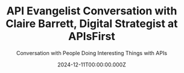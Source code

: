 ---
title: >-
  API Evangelist Conversation with Claire Barrett, Digital Strategist at
  APIsFirst
description: >-
  Claire Barrett, Digital strategist at APIsFirst came by to talk with me about
  the realities on the ground with APIs in large enterprises and the increasing
  chatter regarding the return on investment APIs. Claire's view of things is
  what API service providers should be tuning into when it comes to aligning
  product with engineering, treating APIs as a product, and making sense of the
  real world things business leadership are looking for. I'm thankful for
  Claire's perspective, but also all the work she does around APIDays, and Women
  in APIs, but also just being outspoken about the business value of being
  API-first.
date: 2024-12-11T00:00:00.000Z
guestName: Claire Barrett
guestRole: Digital Strategist
guestCompany: APIsFirst
guestIndustry: APIs
guestImage: /assets/img/people/claire-barrett-headshot.jpg
bio: >-
  Helping people and teams—usually at higher complexity organisations—get value
  from their digital and application programming interface (APIs) investments.
  Treating APIs as digital products. Finding APIs as ways to create embedded
  business models.  Innovating with APIs to align customer, digital and
  technology goals. Using APIs as turbo boosters for wider organisational change
  and transformation. Regularly invited to speak, write and facilitate thinking
  on API topics—and specifically the human factors that deliver API success in
  the wider context of organisational change.
obfuscated: false
summary: Helping FInd Value With Our API Investments
subtitle: Conversation with People Doing Interesting Things with APIs
audio_file: >-
  https://kinlane-productions2.s3.us-east-1.amazonaws.com/api-evangelist-conversations/api-evangelist-conversation-claire-barrett-apisfirst.wav
audio_length: 107754040
youtubeId: s8DhZq-VROo
sound_cloud: >-
  https://soundcloud.com/kinlane/api-evangelist-conversation-with-claire-barrett-digital-strategist-at-apisfirst
duration: '0:20:22'
publish_date: '2024-12-11 15:00:00'
url: >-
  https://conversations.apievangelist.com/sessions/2024-12-11-claire-barrett-apisfirst.html
tags:
  - Business
  - Enterprise
  - Products
  - ROI
  - Leadership
conversation:
  - question: Who are you?
    answer: >-
      Hi, Akin. I'm Claire Barrett.I'm joining from the UK. Lovely to be here
      today with you.
  - question: What is your background?
    answer: >-
      Yeah, so I, I, um, I would call myself a consultant, first and foremost. I
      run a consulting business, APIs First, based out of here in the UK. And I
      also co founded the API Collective with Mariuk and Inyoha, another co
      founder. Uh, of your, uh, your peer group in the, the API think, think
      space. Um, I am a connector. So I help, um, people who are trying to
      execute API enabled change, understand and connect with the strategies.
      are often going on in kind of wider environment, but I also help those
      strategists actually understand what's involved, um, and how they can
      connect with the people who are doing the work on the ground. And the
      third thing I do is, uh, I'm involved in community building and
      particularly I lead a women in APIs community, uh, which now has
      representation in 45 countries.
  - question: >-
      Are you hearing a lot of chatter about justifying the return on investment
      with APIs?
    answer: >-
      Yeah, so what we were hearing were a lot, a lot of consistent, um,
      questions and conversations coming back from particularly large and larger
      organizations, which tends to be the space that I've either been working
      at, consulted, been consulted to or consulted to. At, um, and you know, in
      incumbent industries and people were saying, we've actually been investing
      in and around the API space in tooling and, and capabilities and
      frameworks and management systems. We're not seeing or feeling that we're
      getting the return on the promise. of the big bold, you know,
      participation in the API economy, um, uh, revenue returns from monetized
      APIs, um, except for things that, or even efficiencies in the speeding up
      of, of, of IT enabled change, which you would expect from your kind of
      composable architecture, um, you know, view. So, so what I, um, prepared
      was, was my take on this. And, uh, probably two things that, that are kind
      of important to, to bear in mind in this, how do, how do we get value from
      this API investment? The first is to understand the difference between
      what could be directly attributed to having API enabled capabilities. And
      it's not often actually directly on the bottom line. And that's one of the
      problems is that people have promised too much of what should be the
      commercial case, the technology case, et cetera. Um, so, so there
      [00:05:00] is, there is, so, so I talk about the difference between direct
      and indirect benefits. that you can attribute to having these kinds of
      platforms enable, enabling capabilities that are typically enterprise wide
      or, um, that will support business and tech strategies. So business
      strategies to, um, terrorize, to, um, to, to, to move into new
      territories, um, to make, you know, operations more efficient, to, then
      you might have technology strategies around it. Yeah, simpler
      architectures, faster, faster flow of change. Um, you know, uh, quicker
      adoption of new things, et cetera. So, so that's the first thing is direct
      and indirect methods. And the second is Some common ingredients that you
      need to have right. I call them like five key themes that organizations
      need to get behind in order to deliver on this bigger promise [00:06:00]
      of the A. P. I. Agenda, if you like. And so I go into each of those.
  - question: Who is responsible for where we are at today?
    answer: >-
      So I don't attribute it to any one group of people or any one particular
      discipline more than the others. I think of it more as some mindset shifts
      that you need to collectively have as a, as an organization or as a, um, a
      participant in call it the API economy That that if you kind of get it at
      that level and there I suggested five things. So the first is um,
      understanding engineers as customers so for an incumbent industry that is
      used to thinking of customers as even if it's [00:08:00] another business,
      and ultimately it's a you or I. If it's not B to C, it's a B to B to B to
      B to eventually a C person somewhere. And the business models and thing,
      the commercial models for those organizations are built on, might have
      once been physical products, it can now be You know, screen data or it can
      be, you know, distributed, but it's, it's physical products rather than
      what the software tech industry thinks of as a digital product. So if for
      people trying to justify investment in these more incumbent industries,
      that if you're not, if you're suggesting that your API product Is
      something that people are going to want to buy those people are need to be
      able to engage as as engineers or people who Influence engineers coming to
      use your api that is very different than if your Customer base is the
      customer base your traditional. So when you're trying to look at the
      business case for investing it You're not necessarily comparing [00:09:00]
      like with like. Am I making sense on that one? So engineers as customers.
      Second is designing APIs as products. And, uh, this is obviously something
      that you're, you're, um, you know, very attuned to and those of us that
      are in the space understanding that, um, uh, APIs are not just a better
      way to integrate. They're not just, um, uh, you know, for, again, for
      incumbent organizations. Thank you. They don't have the right funding
      models, if they don't have the right incentives, motivated innovations for
      people to design APIs for many people to consume internally or externally.
      And they're really thinking about who that customer might be and applying
      some design thinking early, then they're not taking advantage of the API
      opportunities.
  - question: What does APIs as a product mean?
    answer: >-
      So, um, so I think of, um, so but I should actually say sorry, by the way,
      the third one of the other themes that we've got is that we think of API
      design as a team sport. So exactly what you're talking about with, you
      know, this is technologists needing to, you know, be thinking about the
      [00:11:00] opportunities of data that they can unlock from existing
      systems or new ways of being able to present and to be able to think about
      how somebody might consume those in, in, you know, in co, in co, um,
      collaboration with, uh, the, um, you know, maybe potentially more
      commercially minded or more delivery minded or more customer. tuned, uh,
      um, or partner tuned colleagues, um, who are representing call it the
      business. I mean, you could argue, everybody's been part of the business.
      If you're thinking about APIs as products become digital products that are
      part of your catalog. So, so I, I, to be honest, don't try and get too
      hung up on being too precise about the definition because one can end up
      in a sort of big title of taxonomy. It's more to me, a philosophy of
      thinking about, and certainly the organizations that we tend, that I tend
      to work with, uh, they, they don't get the value that they're hoping from
      their API. [00:12:00] Programs or their API investments when they think
      when they still think of APIs as an interface, just a different type of
      interface. So that's why we call about, you know, thinking about an API as
      being consumed by, I always use Mike Amundsen to consume, you're thinking
      of something to be consumed by a customer you've never met to be used in a
      way you could never have imagined. That is a very different headspace for
      people to be thinking about. Then I have a business requirement that comes
      from a customer that says, I need these particular features on a physical
      product or, um, you know, an existing known product. If that makes it a
      non API product.
  - question: What gets the attention of business leadership?
    answer: >-
      So firstly, there aren't one or two things. that are generic across
      industries. What, what, if you want to catch the eye, you know, and the
      attention of people, it's about where are they at, at that point in time,
      what is, what are the strategic priorities for them from a business
      perspective and potentially from, and also in, in, in, in, in balance from
      a technology of inefficiencies. So they are on a An efficiency drive and
      a, um, you know, uh, a, um, a cost productivity focus. Are they on a, um,
      uh, you know, more of a growth kind of focus? Are they looking to, um, uh,
      build tighter, different, you know, different distribution channels
      through different business partners? What, you know, what, what is there,
      what are they really trying to achieve that's the priority at the moment?
      So what we're often talking [00:15:00] about is building API capability
      that lasts beyond the next planning cycles. Um, and, but making sure that
      what you're doing and focused on for that, you know, quarter or for that,
      um, you know, uh, next short horizon is well connected to what the
      organization's priorities are at that point in time. And there's no, there
      isn't a black or white on that because What's more important is that you
      have a way of finding it and applying your next API priority to that,
      solving that problem.
  - question: Do API service providers understand what the enterprise needs?
    answer: >-
      Yeah, I mean, I think, uh, you know, there's, this is kind of the reality
      of living in, if you're working in a large organization, which, which
      partners and works with many other large organizations and large numbers
      of people, there is naturally going to be lots of different people's views
      on even things like, you know, the common terms and so on. So I, I think
      there, I don't think there is one size fits all. What I think is there's
      the right size for that point in time for that particular group and
      community. I think if you go to, so often people, you know, frameworks and
      simple structures and common terms are really, really helpful. They, as
      long as everybody is using them the same way, I have never worked on a
      project, almost any industry of, of, you know, of where [00:17:00] people
      use the same words, all constantly the same way. So, it doesn't matter
      what kind of project I'm on, I'm always, always, will start with a
      taxonomy. Because, and it'll be, well, at least for the context of what
      we're going to be doing for the next, you know, few weeks or months, let's
      all agree that this is how we're going to use it. And often people
      actually really value the fact that you've written down, and it's the most
      used terms, That you actually need to spend the most time on. So today,
      you know, it's a product or it's platform or it's um, you know stream or
      service or I mean all of them could be so widely used. It's like well at
      least for this context, let's use it this way um, so I find find that it's
      just kind of a 101 consulting thing, but uh, I don't get too tied up when
      this is this is what's right for us because you'll find every organization
      has their own nuanced um use of things you just say, okay, all right now I
      see you're using it that way. All right, let's, let's make sure that you
      realize that if you were going to other industries or if you were talking
      [00:18:00] to employing new people from a different, um, uh, who've also
      worked in this space, they might not see that term that way because they
      follow, you know, people like Kin and the API evangelist who would, who
      would tend to have a much clearer definition of how to use some of these
      terms.
slug: 2024-12-11-claire-barrett-apisfirst
---